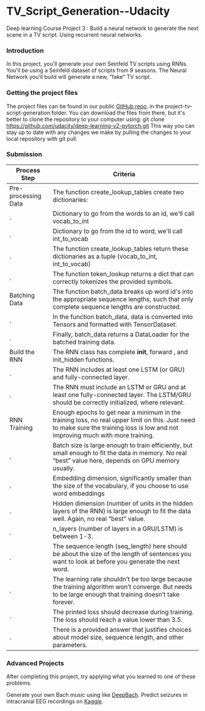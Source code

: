 # TV_Script_Generation--Udacity

Deep learning Course Project 3 : Build a neural network to generate the next scene in a TV script. Using recurrent neural networks.

### Introduction
In this project, you'll generate your own Seinfeld TV scripts using RNNs. You'll be using a Seinfeld dataset of scripts from 9 seasons. The Neural Network you'll build will generate a new, "fake" TV script.

### Getting the project files
The project files can be found in our public [GitHub repo](https://github.com/udacity/deep-learning-v2-pytorch), in the project-tv-script-generation folder. You can download the files from there, but it's better to clone the repository to your computer using: git clone https://github.com/udacity/deep-learning-v2-pytorch.git
This way you can stay up to date with any changes we make by pulling the changes to your local repository with git pull.

### Submission
Process Step | Criteria
------------ | -------------
Pre-processing Data | The function create_lookup_tables create two dictionaries:
. | Dictionary to go from the words to an id, we'll call vocab_to_int
. | Dictionary to go from the id to word, we'll call int_to_vocab
. | The function create_lookup_tables return these dictionaries as a tuple (vocab_to_int, int_to_vocab)
. | The function token_lookup returns a dict that can correctly tokenizes the provided symbols.
Batching Data | The function batch_data breaks up word id's into the appropriate sequence lengths, such that only complete sequence lengths are constructed.
. | In the function batch_data, data is converted into Tensors and formatted with TensorDataset.
. | Finally, batch_data returns a DataLoader for the batched training data.
Build the RNN | The RNN class has complete __init__, forward , and init_hidden functions.
. | The RNN includes at least one LSTM (or GRU) and fully-connected layer.
. | The RNN must include an LSTM or GRU and at least one fully-connected layer. The LSTM/GRU should be correctly initialized, where relevant.
RNN Training | Enough epochs to get near a minimum in the training loss, no real upper limit on this. Just need to make sure the training loss is low and not improving much with more training.
. | Batch size is large enough to train efficiently, but small enough to fit the data in memory. No real “best” value here, depends on GPU memory usually.
. | Embedding dimension, significantly smaller than the size of the vocabulary, if you choose to use word embeddings
. | Hidden dimension (number of units in the hidden layers of the RNN) is large enough to fit the data well. Again, no real “best” value.
. | n_layers (number of layers in a GRU/LSTM) is between 1-3.
. | The sequence length (seq_length) here should be about the size of the length of sentences you want to look at before you generate the next word.
. | The learning rate shouldn’t be too large because the training algorithm won’t converge. But needs to be large enough that training doesn’t take forever.
. | The printed loss should decrease during training. The loss should reach a value lower than 3.5.
. | There is a provided answer that justifies choices about model size, sequence length, and other parameters.



### Advanced Projects
After completing this project, try applying what you learned to one of these problems.

Generate your own Bach music using like [DeepBach](https://arxiv.org/pdf/1612.01010.pdf).
Predict seizures in intracranial EEG recordings on [Kaggle](https://www.kaggle.com/c/seizure-prediction).
